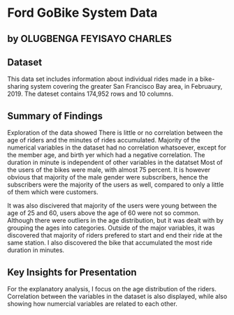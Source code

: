 # Ford GoBike System Data
## by OLUGBENGA FEYISAYO CHARLES

## Dataset

This data set includes information about individual rides made in a bike-sharing system covering the greater San Francisco Bay area, in Februaury, 2019. The dateset contains 174,952 rows and 10 columns.


## Summary of Findings

Exploration of the data showed There is little or no correlation between the age of riders and the minutes of rides accumulated. Majority of the numerical variables in the dataset had no correlation whatsoever, except for the member age, and birth yer which had a negative correlation. The duration in minute is independent of other variables in the datatset
Most of the users of the bikes were male, with almost 75 percent. It is however obvious that majority of the male gender were subscribers, hence the subscribers were the majority of the users as well, compared to only a little of them which were customers.


It was also discivered that majority of the users were young between the age of 25 and 60, users above the age of 60 were not so common. Although there were outliers in the age distribution, but it was dealt with by grouping the ages into categories. Outside of the major variables, it was discovered that majority of riders prefered to start and end their ride at the same station. I also discovered the bike that accumulated the most ride duration in minutes.


## Key Insights for Presentation

For the explanatory analysis, I focus on the age distribution of the riders. Correlation between the variables in the dataset is also displayed, while also showing how numercial variables are related to each other. 